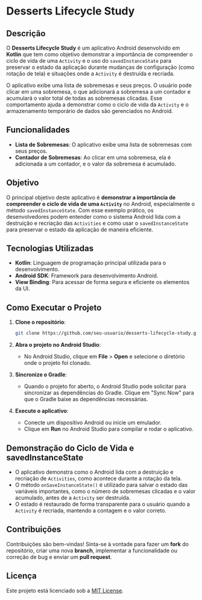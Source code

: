 # Desserts Lifecycle Study

## Descrição

O **Desserts Lifecycle Study** é um aplicativo Android desenvolvido em **Kotlin** que tem como objetivo demonstrar a importância de compreender o ciclo de vida de uma `Activity` e o uso do `savedInstanceState` para preservar o estado da aplicação durante mudanças de configuração (como rotação de tela) e situações onde a `Activity` é destruída e recriada.

O aplicativo exibe uma lista de sobremesas e seus preços. O usuário pode clicar em uma sobremesa, o que adicionará a sobremesa a um contador e acumulará o valor total de todas as sobremesas clicadas. Esse comportamento ajuda a demonstrar como o ciclo de vida da `Activity` e o armazenamento temporário de dados são gerenciados no Android.

## Funcionalidades

- **Lista de Sobremesas**: O aplicativo exibe uma lista de sobremesas com seus preços.
- **Contador de Sobremesas**: Ao clicar em uma sobremesa, ela é adicionada a um contador, e o valor da sobremesa é acumulado.

## Objetivo

O principal objetivo deste aplicativo é **demonstrar a importância de compreender o ciclo de vida de uma `Activity`** no Android, especialmente o método `savedInstanceState`. Com esse exemplo prático, os desenvolvedores podem entender como o sistema Android lida com a destruição e recriação das `Activities` e como usar o `savedInstanceState` para preservar o estado da aplicação de maneira eficiente.

## Tecnologias Utilizadas

- **Kotlin**: Linguagem de programação principal utilizada para o desenvolvimento.
- **Android SDK**: Framework para desenvolvimento Android.
- **View Binding**: Para acessar de forma segura e eficiente os elementos da UI.

## Como Executar o Projeto

1. **Clone o repositório**:

    ```bash
    git clone https://github.com/seu-usuario/desserts-lifecycle-study.git
    ```

2. **Abra o projeto no Android Studio**:
    - No Android Studio, clique em **File** > **Open** e selecione o diretório onde o projeto foi clonado.

3. **Sincronize o Gradle**:
    - Quando o projeto for aberto, o Android Studio pode solicitar para sincronizar as dependências do Gradle. Clique em "Sync Now" para que o Gradle baixe as dependências necessárias.

4. **Execute o aplicativo**:
    - Conecte um dispositivo Android ou inicie um emulador.
    - Clique em **Run** no Android Studio para compilar e rodar o aplicativo.

## Demonstração do Ciclo de Vida e savedInstanceState

- O aplicativo demonstra como o Android lida com a destruição e recriação de `Activities`, como acontece durante a rotação da tela.
- O método `onSaveInstanceState()` é utilizado para salvar o estado das variáveis importantes, como o número de sobremesas clicadas e o valor acumulado, antes de a `Activity` ser destruída.
- O estado é restaurado de forma transparente para o usuário quando a `Activity` é recriada, mantendo a contagem e o valor correto.


## Contribuições

Contribuições são bem-vindas! Sinta-se à vontade para fazer um **fork** do repositório, criar uma nova **branch**, implementar a funcionalidade ou correção de bug e enviar um **pull request**.

## Licença

Este projeto está licenciado sob a [MIT License](LICENSE).